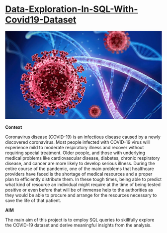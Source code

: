# [Data-Exploration-In-SQL-With-Covid19-Dataset](https://github.com/Nwuguru-Chidiebere-Sullivan/Data-Exploration-In-SQL/blob/main/data_exploration_with_sql.sql)
![](/covid-19-variants.jpg)

**Context**

Coronavirus disease (COVID-19) is an infectious disease caused by a newly discovered coronavirus. Most people infected with COVID-19 virus will experience mild to moderate respiratory illness and recover without requiring special treatment. Older people, and those with underlying medical problems like cardiovascular disease, diabetes, chronic respiratory disease, and cancer are more likely to develop serious illness.
During the entire course of the pandemic, one of the main problems that healthcare providers have faced is the shortage of medical resources and a proper plan to efficiently distribute them. In these tough times, being able to predict what kind of resource an individual might require at the time of being tested positive or even before that will be of immense help to the authorities as they would be able to procure and arrange for the resources necessary to save the life of that patient.

**AIM**

The main aim of this project is to employ SQL queries to skillfully explore the COVID-19 dataset and derive meaningful insights from the analysis.
